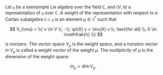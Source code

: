Let $\mathfrak{g}$ be a semisimple Lie algebra over the field $\mathbb{C}$, and $(V, \pi)$ a representation of $\mathfrak{g}$ over $\mathbb{C}$. A *weight* of the representation with respect to a Cartan subalgebra $\mathfrak{h} \subset \mathfrak{g}$ is an element $\mu \in \mathfrak{h}^*$ such that

$$
V_{\mu} = \\{ v \in V \\; : \\; \pi(X) v = \mu(X) v \\; \text{for all} \\; X \in \mathfrak{h} \\}
$$

is nonzero. The vector space $V_{\mu}$ is the *weight space*, and a nonzero vector in $V_{\mu}$ is called a *weight vector* of the weight $\mu$. The *multiplicity* of $\mu$ is the dimension of the weight space:

$$
m_{\mu} = \dim V_{\mu}.
$$
